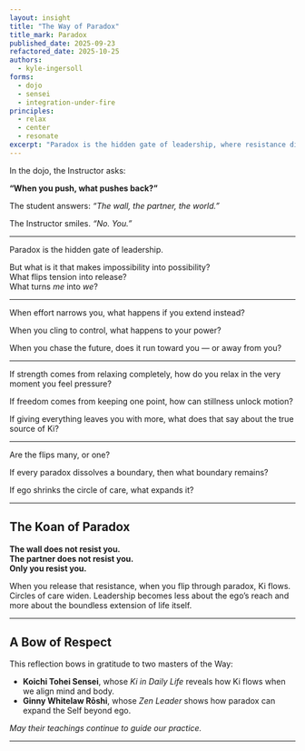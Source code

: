 ```yaml
---
layout: insight
title: "The Way of Paradox"
title_mark: Paradox
published_date: 2025-09-23
refactored_date: 2025-10-25
authors: 
  - kyle-ingersoll
forms:
  - dojo
  - sensei
  - integration-under-fire
principles:
  - relax
  - center
  - resonate
excerpt: "Paradox is the hidden gate of leadership, where resistance dissolves and the small self expands into the boundless flow of Ki."
---
```


In the dojo, the Instructor asks:  

**“When you push, what pushes back?”**  

The student answers: *“The wall, the partner, the world.”*  

The Instructor smiles. *“No. You.”*  

---

Paradox is the hidden gate of leadership.  

But what is it that makes impossibility into possibility?  
What flips tension into release?  
What turns *me* into *we*?  

---

When effort narrows you, what happens if you extend instead?  

When you cling to control, what happens to your power?  

When you chase the future, does it run toward you — or away from you?  

---

If strength comes from relaxing completely, how do you relax in the very moment you feel pressure?  

If freedom comes from keeping one point, how can stillness unlock motion?  

If giving everything leaves you with more, what does that say about the true source of Ki?  

---

Are the flips many, or one?  

If every paradox dissolves a boundary, then what boundary remains?  

If ego shrinks the circle of care, what expands it?  

---

## The Koan of Paradox  

**The wall does not resist you.  
The partner does not resist you.  
Only you resist you.**  

When you release that resistance, when you flip through paradox, Ki flows. Circles of care widen. Leadership becomes less about the ego’s reach and more about the boundless extension of life itself.  

---

## A Bow of Respect  

This reflection bows in gratitude to two masters of the Way:  

- **Koichi Tohei Sensei**, whose *Ki in Daily Life* reveals how Ki flows when we align mind and body.  
- **Ginny Whitelaw Rōshi**, whose *Zen Leader* shows how paradox can expand the Self beyond ego.  

*May their teachings continue to guide our practice.*  

---
